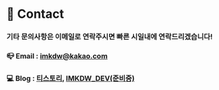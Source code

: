 # 👀 Contact

### 기타 문의사항은 이메일로 연락주시면 빠른 시일내에 연락드리겠습니다!

### 📪 Email : imkdw@kakao.com

### 💻 Blog : [티스토리](https://iamiet.tistory.com), [IMKDW_DEV(준비중)](https://imkdw.dev)
